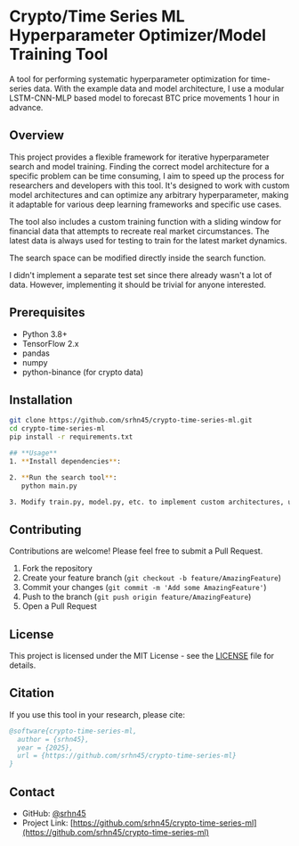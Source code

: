 # Crypto/Time Series ML Hyperparameter Optimizer/Model Training Tool

A tool for performing systematic hyperparameter optimization for time-series data. With the example data and model architecture, I use a modular LSTM-CNN-MLP based model to forecast BTC price movements 1 hour in advance.

## Overview

This project provides a flexible framework for iterative hyperparameter search and model training. Finding the correct model architecture for a specific problem can be time consuming, I aim to speed up the process for researchers and developers with this tool. It's designed to work with custom model architectures and can optimize any arbitrary hyperparameter, making it adaptable for various deep learning frameworks and specific use cases.

The tool also includes a custom training function with a sliding window for financial data that attempts to recreate real market circumstances.
The latest data is always used for testing to train for the latest market dynamics.

The search space can be modified directly inside the search function.

I didn't implement a separate test set since there already wasn't a lot of data. However, implementing it should be trivial for anyone interested.


## Prerequisites
- Python 3.8+
- TensorFlow 2.x
- pandas
- numpy
- python-binance (for crypto data)

## Installation

```bash
git clone https://github.com/srhn45/crypto-time-series-ml.git
cd crypto-time-series-ml
pip install -r requirements.txt

## **Usage**  
1. **Install dependencies**:  

2. **Run the search tool**:
   python main.py

3. Modify train.py, model.py, etc. to implement custom architectures, use different datasets or modify the search space.
```

## Contributing

Contributions are welcome! Please feel free to submit a Pull Request.

1. Fork the repository
2. Create your feature branch (`git checkout -b feature/AmazingFeature`)
3. Commit your changes (`git commit -m 'Add some AmazingFeature'`)
4. Push to the branch (`git push origin feature/AmazingFeature`)
5. Open a Pull Request

## License

This project is licensed under the MIT License - see the [LICENSE](LICENSE) file for details.

## Citation

If you use this tool in your research, please cite:

```bibtex
@software{crypto-time-series-ml,
  author = {srhn45},
  year = {2025},
  url = {https://github.com/srhn45/crypto-time-series-ml}
}
```

## Contact

- GitHub: [@srhn45](https://github.com/srhn45)
- Project Link: [https://github.com/srhn45/crypto-time-series-ml](https://github.com/srhn45/crypto-time-series-ml)
